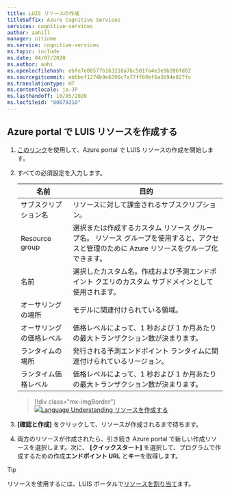 ```yaml
---
title: LUIS リソースの作成
titleSuffix: Azure Cognitive Services
services: cognitive-services
author: aahill
manager: nitinme
ms.service: cognitive-services
ms.topic: include
ms.date: 04/07/2020
ms.author: aahi
ms.openlocfilehash: ebfe7e80577b163218a7bc501fa4e3e9b206fd62
ms.sourcegitcommit: eb6bef1274b9e6390c7a77ff69bf6a3b94e827fc
ms.translationtype: HT
ms.contentlocale: ja-JP
ms.lasthandoff: 10/05/2020
ms.locfileid: "80879210"
---
```

<a name="create-luis-resources"></a>

## <a name="create-luis-resources-in-azure-portal"></a>Azure portal で LUIS リソースを作成する

1. [このリンク](https://ms.portal.azure.com/#create/Microsoft.CognitiveServicesLUISAllInOne)を使用して、Azure portal で LUIS リソースの作成を開始します。

1. すべての必須設定を入力します。

    |名前|目的|
    |--|--|
    |サブスクリプション名| リソースに対して課金されるサブスクリプション。|
    |Resource group| 選択または作成するカスタム リソース グループ名。 リソース グループを使用すると、アクセスと管理のために Azure リソースをグループ化できます。|
    |名前| 選択したカスタム名。作成および予測エンドポイント クエリのカスタム サブドメインとして使用されます。|
    |オーサリングの場所|モデルに関連付けられている領域。|
    |オーサリングの価格レベル|価格レベルによって、1 秒および 1 か月あたりの最大トランザクション数が決まります。|
    |ランタイムの場所|発行される予測エンドポイント ランタイムに関連付けられているリージョン。|
    |ランタイム価格レベル|価格レベルによって、1 秒および 1 か月あたりの最大トランザクション数が決まります。|

    > [!div class="mx-imgBorder"]
    > [![Language Understanding リソースを作成する](../media/luis-how-to-azure-subscription/create-resource-in-azure-small.png)](../media/luis-how-to-azure-subscription/create-resource-in-azure-small.png#lightbox)

1. **[確認と作成]** をクリックして、リソースが作成されるまで待ちます。
1. 両方のリソースが作成されたら、引き続き Azure portal で新しい作成リソースを選択します。次に、 **[クイックスタート]** を選択して、プログラムで作成するための作成**エンドポイント URL** と**キー**を取得します。

> [!TIP]
> リソースを使用するには、LUIS ポータルで[リソースを割り当て](../luis-how-to-azure-subscription.md#assign-an-authoring-resource-in-the-luis-portal-for-all-apps)ます。